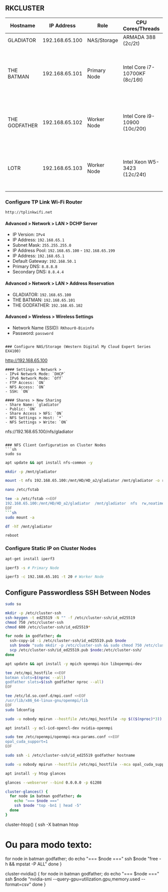 ## RKCLUSTER

| Hostname      | IP Address     | Role         | CPU Cores/Threads              | GPU                                                 | RAM        | Storage            |
| ------------- | -------------- | ------------ | ------------------------------ | --------------------------------------------------- | ---------- | ------------------ |
| GLADIATOR     | 192.168.65.100 | NAS/Storage  | ARMADA 388 (2c/2t)             |                                                     | 2GB DDR3   | HDD 16TB           |
| THE BATMAN    | 192.168.65.101 | Primary Node | Intel Core i7-10700KF (8c/16t) | NVIDIA GeForce RTX 2060 Rev. A, 6GB GDDR6 (1,920cc) | 32GB DDR4  | SSD 500GB, HDD 1TB |
| THE GODFATHER | 192.168.65.102 | Worker Node  | Intel Core i9-10900 (10c/20t)  | NVIDIA GeForce GTX 1660 Ti, 6GB GDDR6 (1,536cc)     | 128GB DDR4 | SSD 500GB, HDD 2TB |
| LOTR          | 192.168.65.103 | Worker Node  | Intel Xeon W5-3423 (12c/24t)   | NVIDIA Quadro RTX 6000, 48GB DDR6 (4,608cc)         | 256GB DDR5 | SSD 512GB, HDD 2TB |

### Configure TP Link Wi-Fi Router
```
http://tplinkwifi.net
```
#### Advanced > Network > LAN > DCHP Server
- IP Version: `IPv4`
- IP Address: `192.168.65.1`
- Subnet Mask: `255.255.255.0`
- IP Address Pool: `192.168.65.100` - `192.168.65.199`
- IP Address: `192.168.65.1`
- Default Gateway: `192.168.50.1`
- Primary DNS: `8.8.8.8`
- Secondary DNS: `8.8.4.4`

#### Advanced > Network > LAN > Address Reservation
- GLADIATOR: `192.168.65.100`
- THE BATMAN: `192.168.65.101`
- THE GODFATHER: `192.168.65.102`

#### Advanced > Wireless > Wireless Settings
- Network Name (SSID): `RKhour0-Bioinfo`
- Password: `password`
```

### Configure NAS/Storage (Western Digital My Cloud Expert Series EX4100)
```
http://192.168.65.100
```
#### Settings > Network > 
- IPv4 Network Mode: `DHCP`
- IPv6 Network Mode: `Off`
- FTP Access: `ON`
- NFS Access: `ON`
- SSH: `ON`

#### Shares > New Sharing
- Share Name: `gladiator`
- Public: `ON`
- Share Access > NFS: `ON`
- NFS Settings > Host: `*`
- NFS Settings > Write: `ON`
```
nfs://192.168.65.100/nfs/gladiator
```

### NFS Client Configuration on Cluster Nodes
```sh
sudo su
```
```sh
apt update && apt install nfs-common -y
```
```sh
mkdir -p /mnt/gladiator
```
```sh
mount -t nfs 192.168.65.100:/mnt/HD/HD_a2/gladiator /mnt/gladiator -o rw,noatime,user
```
```sh
nano /etc/fstab
```
```sh
tee -a /etc/fstab <<EOF
192.168.65.100:/mnt/HD/HD_a2/gladiator  /mnt/gladiator  nfs  rw,noatime,auto,nofail  0  0
EOF
```sh
sudo mount -a
```
```sh
df -hT /mnt/gladiator
```
```sh
reboot
```

### Configure Static IP on Cluster Nodes
```sh
apt-get install iperf3
```
```sh
iperf3 -s # Primary Node
```
```sh
iperf3 -c 192.168.65.101 -t 20 # Worker Node
```

## Configure Passwordless SSH Between Nodes
```sh
sudo su
```
```sh
mkdir -p /etc/cluster-ssh
ssh-keygen -t ed25519 -N "" -f /etc/cluster-ssh/id_ed25519
chmod 750 /etc/cluster-ssh
chmod 600 /etc/cluster-ssh/id_ed25519*
```
```sh
for node in godfather; do
  ssh-copy-id -i /etc/cluster-ssh/id_ed25519.pub $node
  ssh $node "sudo mkdir -p /etc/cluster-ssh && sudo chmod 750 /etc/cluster-ssh"
  scp /etc/cluster-ssh/id_ed25519.pub $node:/etc/cluster-ssh/
done
```
```sh
apt update && apt install -y mpich openmpi-bin libopenmpi-dev
```
```sh
tee /etc/mpi_hostfile <<EOF
batman slots=$(nproc --all)
godfather slots=$(ssh godfather nproc --all)
EOF
```
```sh
tee /etc/ld.so.conf.d/mpi.conf <<EOF
/usr/lib/x86_64-linux-gnu/openmpi/lib
EOF
sudo ldconfig
```
```sh
sudo -u nobody mpirun --hostfile /etc/mpi_hostfile -np $(($(nproc)*3)) hostname
```
```sh
apt install -y ocl-icd-opencl-dev nvidia-openmpi
```
```sh
sudo tee /etc/openmpi/openmpi-mca-params.conf <<EOF
opal_cuda_support=1
EOF
```
```sh
sudo ssh -i /etc/cluster-ssh/id_ed25519 godfather hostname
```
```sh
sudo -u nobody mpirun --hostfile /etc/mpi_hostfile --mca opal_cuda_support 1 /usr/sbin/ompi_info | grep -i cuda
```
```sh
apt install -y htop glances
```
```sh
glances --webserver --bind 0.0.0.0 -p 61208
```
```sh
cluster-glances() {
  for node in batman godfather; do
    echo "=== $node ==="
    ssh $node "top -bn1 | head -5"
  done
}
```

cluster-htop() {
  ssh -X batman htop
  # Ou para modo texto:
  for node in batman godfather; do
    echo "=== $node ==="
    ssh $node "free -h && mpstat -P ALL"
  done
}

cluster-nvidia() {
  for node in batman godfather; do
    echo "=== $node ==="
    ssh $node "nvidia-smi --query-gpu=utilization.gpu,memory.used --format=csv"
  done
}
